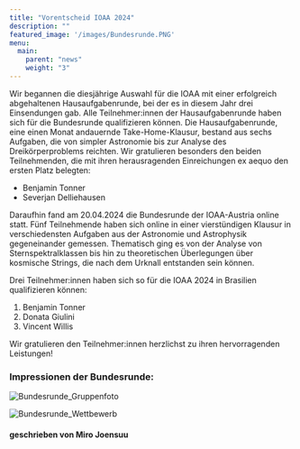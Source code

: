 ```yaml
---
title: "Vorentscheid IOAA 2024"
description: ""
featured_image: '/images/Bundesrunde.PNG'
menu:
  main:
    parent: "news"
    weight: "3"
---
```

Wir begannen die diesjährige Auswahl für die IOAA mit einer erfolgreich abgehaltenen Hausaufgabenrunde, bei der es in diesem Jahr drei Einsendungen gab. Alle Teilnehmer:innen der Hausaufgabenrunde haben sich für die Bundesrunde qualifizieren können. Die Hausaufgabenrunde, eine einen Monat andauernde Take-Home-Klausur, bestand aus sechs Aufgaben, die von simpler Astronomie bis zur Analyse des Dreikörperproblems reichten. Wir gratulieren besonders den beiden Teilnehmenden, die mit ihren herausragenden Einreichungen ex aequo den ersten Platz belegten:

- Benjamin Tonner
- Severjan Delliehausen

Daraufhin fand am 20.04.2024 die Bundesrunde der IOAA-Austria online statt. Fünf Teilnehmende haben sich online in einer vierstündigen Klausur in verschiedensten Aufgaben aus der Astronomie und Astrophysik gegeneinander gemessen. Thematisch ging es von der Analyse von Sternspektralklassen bis hin zu theoretischen Überlegungen über kosmische Strings, die nach dem Urknall entstanden sein können.

Drei Teilnehmer:innen haben sich so für die IOAA 2024 in Brasilien qualifizieren können:

1. Benjamin Tonner
2. Donata Giulini
3. Vincent Willis

Wir gratulieren den Teilnehmer:innen herzlichst zu ihren hervorragenden Leistungen!

### Impressionen der Bundesrunde:

![Bundesrunde_Gruppenfoto](/images/Bundesrunde.PNG)

![Bundesrunde_Wettbewerb](/images/Bundesrunde_3.PNG)

#### geschrieben von Miro Joensuu
